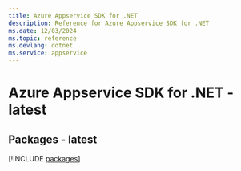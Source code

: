 ```yaml
---
title: Azure Appservice SDK for .NET
description: Reference for Azure Appservice SDK for .NET
ms.date: 12/03/2024
ms.topic: reference
ms.devlang: dotnet
ms.service: appservice
---
```

# Azure Appservice SDK for .NET - latest
## Packages - latest
[!INCLUDE [packages](appservice-index.md)]